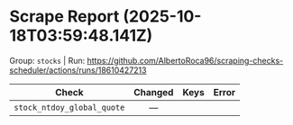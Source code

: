 # Scrape Report (2025-10-18T03:59:48.141Z)

Group: `stocks`  |  Run: https://github.com/AlbertoRoca96/scraping-checks-scheduler/actions/runs/18610427213

| Check | Changed | Keys | Error |
|---|:---:|:--|:--|
| `stock_ntdoy_global_quote` | — |  |  |

